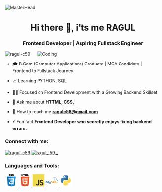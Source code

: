 ![MasterHead](https://user-images.githubusercontent.com/106918656/209438619-25091cdf-a126-4e95-a24c-5efdf8057606.gif)
<h1 align="center">Hi there 👋, i'ts me RAGUL</h1>
<h3 align="center">Frontend Developer | Aspiring Fullstack Engineer</h3>
<img align="right" alt="Coding" width="400" src="https://miro.medium.com/1*yw0TnheAGN-LPneDaTlaxw.gif">

<p align="left"> <img src="https://komarev.com/ghpvc/?username=ragul-c59&label=Profile%20views&color=0e75b6&style=flat" alt="ragul-c59" height="700px"/> </p>

- 🎓 B.Com (Computer Applications) Graduate | MCA Candidate | Frontend to Fullstack Journey

- 📈 Learning PYTHON, SQL

- 👨‍💻 Focused on Frontend Development with a Growing Backend Skillset

- 💬 Ask me about **HTTML, CSS,**

- 📧 How to reach me **ragulc56@gmail.com**

- ⚡ Fun fact **Frontend Developer who secretly enjoys fixing backend errors.**

<h3 align="left">Connect with me:</h3>
<p align="left">
<a href="https://linkedin.com/in/ragul-c59" target="blank"><img align="center" src="https://raw.githubusercontent.com/rahuldkjain/github-profile-readme-generator/master/src/images/icons/Social/linked-in-alt.svg" alt="ragul-c59" height="30" width="40" /></a>
<a href="https://instagram.com/ragul_.59._" target="blank"><img align="center" src="https://raw.githubusercontent.com/rahuldkjain/github-profile-readme-generator/master/src/images/icons/Social/instagram.svg" alt="ragul_.59._" height="30" width="40" /></a>
</p>

<h3 align="left">Languages and Tools:</h3>
<p align="left"> <a href="https://www.w3schools.com/css/" target="_blank" rel="noreferrer"> <img src="https://raw.githubusercontent.com/devicons/devicon/master/icons/css3/css3-original-wordmark.svg" alt="css3" width="40" height="40"/> </a> <a href="https://www.w3.org/html/" target="_blank" rel="noreferrer"> <img src="https://raw.githubusercontent.com/devicons/devicon/master/icons/html5/html5-original-wordmark.svg" alt="html5" width="40" height="40"/> </a> <a href="https://developer.mozilla.org/en-US/docs/Web/JavaScript" target="_blank" rel="noreferrer"> <img src="https://raw.githubusercontent.com/devicons/devicon/master/icons/javascript/javascript-original.svg" alt="javascript" width="40" height="40"/> </a> <a href="https://www.mysql.com/" target="_blank" rel="noreferrer"> <img src="https://raw.githubusercontent.com/devicons/devicon/master/icons/mysql/mysql-original-wordmark.svg" alt="mysql" width="40" height="40"/> </a> <a href="https://www.python.org" target="_blank" rel="noreferrer"> <img src="https://raw.githubusercontent.com/devicons/devicon/master/icons/python/python-original.svg" alt="python" width="40" height="40"/> </a> </p>





